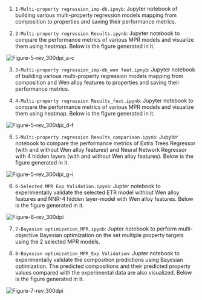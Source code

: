 1. ``1-Multi-property regression_imp-db.ipnyb``: Jupyter notebook of building various multi-property regression models mapping from composition to properties and saving their performance metrics.

2. ``2-Multi-property regression Results.ipynb``: Jupyter notebook to compare the performance metrics of various MPR models and visualize them using heatmap. Below is the figure generated in it.

![Figure-5-rev_300dpi_a-c](https://github.com/Shakti-95/Multi-propertyML_Multi-objectiveBO_FeCoNi_Alloy_design/assets/12556692/f31e0874-0401-4a32-b25b-bb3f437e4cdc)

3. ``3-Multi-property regression_imp-db_wen feat.ipnyb``: Jupyter notebook of building various multi-property regression models mapping from composition and Wen alloy features to properties and saving their performance metrics.

4. ``4-Multi-property regression Results_feat.ipynb``: Jupyter notebook to compare the performance metrics of various MPR models and visualize them using heatmap. Below is the figure generated in it.

![Figure-5-rev_300dpi_d-f](https://github.com/Shakti-95/Multi-propertyML_Multi-objectiveBO_FeCoNi_Alloy_design/assets/12556692/ff97f00b-65b8-48e0-9d8b-7b7b33bee9de)

5. ``5-Multi-property regression Results_comparison.ipynb``: Jupyter notebook to compare the performance metrics of Extra Trees Regressor (with and without Wen alloy features) and Neural Network Regressor with 4 hidden layers (with and without Wen alloy features). Below is the figure generated in it.

![Figure-5-rev_300dpi_g-i](https://github.com/Shakti-95/Multi-propertyML_Multi-objectiveBO_FeCoNi_Alloy_design/assets/12556692/46c189ed-71e6-4c1d-9318-8eeff66fbe9c)

6. ``6-Selected MPR Exp Validation.ipynb``: Jupter notebook to experimentally validate the selected ETR model without Wen alloy features and NNR-4 hidden layer-model with Wen alloy features. Below is the figure generated in it.

![Figure-6-rev_300dpi](https://github.com/Shakti-95/Multi-propertyML_Multi-objectiveBO_FeCoNi_Alloy_design/assets/12556692/c9ffc3bc-b15b-4cf5-9554-d293af6d2515)

7. ``7-Bayesian optimization_MPR.ipynb``: Jupter notebook to perform multi-objective Bayesian optimization on the set multiple property targets using the 2 selected MPR models.

8. ``8-Bayesian optimization_MPR_Exp Validation``: Jupter notebook to experimentally validate the composition predictions using Bayesian optimization. The predicted compositions and their predicted property values compared with the experimental data are also visualized. Below is the figure generated in it.

![Figure-7-rev_300dpi](https://github.com/Shakti-95/Multi-propertyML_Multi-objectiveBO_FeCoNi_Alloy_design/assets/12556692/6cd580ad-b64b-4e13-855a-3c821618515d)
